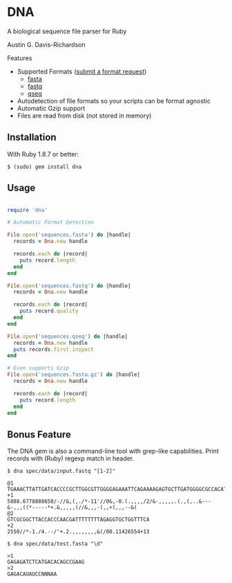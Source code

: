# DNA

A biological sequence file parser for Ruby

Austin G. Davis-Richardson

Features

  - Supported Formats ([submit a format request](https://github.com/audy/dna/issues/new?title=request%20for%20new%20format))
    - [fasta](http://en.wikipedia.org/wiki/FASTA)
    - [fastq](http://en.wikipedia.org/wiki/Fastq)
    - [qseq](http://blog.kokocinski.net/index.php/qseq-files-format?blog=2)
  - Autodetection of file formats so your scripts can be format agnostic
  - Automatic Gzip support
  - Files are read from disk (not stored in memory)

## Installation

With Ruby 1.8.7 or better:

```
$ (sudo) gem install dna
```

## Usage

```ruby

require 'dna'

# Automatic Format Detection 

File.open('sequences.fasta') do |handle|
  records = Dna.new handle

  records.each do |record|
    puts record.length
  end
end

File.open('sequences.fastq') do |handle|
  records = Dna.new handle

  records.each do |record|
    puts record.quality
  end
end

File.open('sequences.qseq') do |handle|
  records = Dna.new handle
  puts records.first.inspect
end

# Even supports Gzip 
File.open('sequences.fasta.gz') do |handle|
  records = Dna.new handle

  records.each do |record|
    puts record.length
  end
end
```

## Bonus Feature

The DNA gem is also a command-line tool with grep-like capabilities. Print records with (Ruby) regexp match in header.

```
$ dna spec/data/input.fastq "[1-2]"

@1
TGAAACTTATTGATCACCCCGCTTGGCGTTGGGGAGAAATTCAGAAAAGAGTGCTTGATGGGGCGCCACATGCCGTGCAACCCACTCTCTTTCACGCAGCGCGCCCCA
+1
5888.6778888650/-//&,(,./*-11'//0&,-0.(.,,,,/2/&-,,,,,.(.,(,..&---&-,,,((*-----*+.&,,,,,(//&,,,-(,,+(,,,--&(
@2
GTCGCGGCTTACCACCCAACGATTTTTTTTAGAGGTGCTGGTTTCA
+2
2550//*-1./4.--/'+.2.,,,,,,,,&(/00.11426554+13

$ dna spec/data/test.fasta "\d"

>1
GAGAGATCTCATGACACAGCCGAAG
>2
GAGACAUAUCCNNNAA

```

